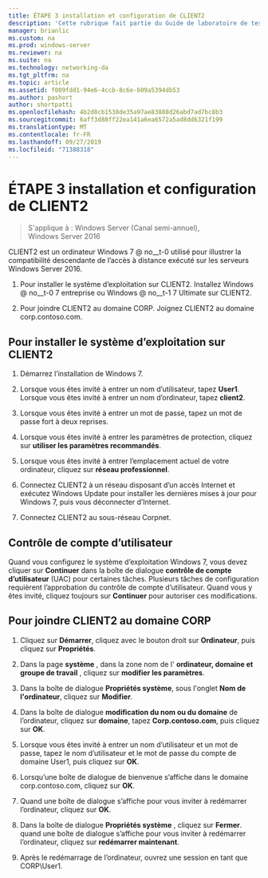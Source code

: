 ```yaml
---
title: ÉTAPE 3 installation et configuration de CLIENT2
description: 'Cette rubrique fait partie du Guide de laboratoire de test : illustrer un déploiement multisite DirectAccess pour Windows Server 2016'
manager: brianlic
ms.custom: na
ms.prod: windows-server
ms.reviewer: na
ms.suite: na
ms.technology: networking-da
ms.tgt_pltfrm: na
ms.topic: article
ms.assetid: f009fdd1-94e6-4ccb-8c6e-609a5394db53
ms.author: pashort
author: shortpatti
ms.openlocfilehash: 4b2d8cb1538de35a97ae83888d26abd7ad7bc8b3
ms.sourcegitcommit: 6aff3d88ff22ea141a6ea6572a5ad8dd6321f199
ms.translationtype: MT
ms.contentlocale: fr-FR
ms.lasthandoff: 09/27/2019
ms.locfileid: "71388318"
---
```

# <a name="step-3-install-and-configure-client2"></a>ÉTAPE 3 installation et configuration de CLIENT2

>S'applique à : Windows Server (Canal semi-annuel), Windows Server 2016

CLIENT2 est un ordinateur Windows 7 @ no__t-0 utilisé pour illustrer la compatibilité descendante de l’accès à distance exécuté sur les serveurs Windows Server 2016.  
  
1. Pour installer le système d’exploitation sur CLIENT2. Installez Windows @ no__t-0 7 entreprise ou Windows @ no__t-1 7 Ultimate sur CLIENT2.  
  
2. Pour joindre CLIENT2 au domaine CORP. Joignez CLIENT2 au domaine corp.contoso.com.  
  
## <a name="to-install-the-operating-system-on-client2"></a>Pour installer le système d’exploitation sur CLIENT2  
  
1.  Démarrez l’installation de Windows 7.  
  
2.  Lorsque vous êtes invité à entrer un nom d’utilisateur, tapez **User1**. Lorsque vous êtes invité à entrer un nom d’ordinateur, tapez **client2**.  
  
3.  Lorsque vous êtes invité à entrer un mot de passe, tapez un mot de passe fort à deux reprises.  
  
4.  Lorsque vous êtes invité à entrer les paramètres de protection, cliquez sur **utiliser les paramètres recommandés**.  
  
5.  Lorsque vous êtes invité à entrer l’emplacement actuel de votre ordinateur, cliquez sur **réseau professionnel**.  
  
6.  Connectez CLIENT2 à un réseau disposant d’un accès Internet et exécutez Windows Update pour installer les dernières mises à jour pour Windows 7, puis vous déconnecter d’Internet.  
  
7.  Connectez CLIENT2 au sous-réseau Corpnet.  
  
## <a name="user-account-control"></a>Contrôle de compte d’utilisateur  
Quand vous configurez le système d’exploitation Windows 7, vous devez cliquer sur **Continuer** dans la boîte de dialogue **contrôle de compte d’utilisateur** (UAC) pour certaines tâches. Plusieurs tâches de configuration requièrent l’approbation du contrôle de compte d’utilisateur. Quand vous y êtes invité, cliquez toujours sur **Continuer** pour autoriser ces modifications.  
  
## <a name="to-join-client2-to-the-corp-domain"></a>Pour joindre CLIENT2 au domaine CORP  
  
1.  Cliquez sur **Démarrer**, cliquez avec le bouton droit sur **Ordinateur**, puis cliquez sur **Propriétés**.  
  
2.  Dans la page **système** , dans la zone nom de l' **ordinateur, domaine et groupe de travail** , cliquez sur **modifier les paramètres**.  
  
3.  Dans la boîte de dialogue **Propriétés système**, sous l'onglet **Nom de l'ordinateur**, cliquez sur **Modifier**.  
  
4.  Dans la boîte de dialogue **modification du nom ou du domaine** de l’ordinateur, cliquez sur **domaine**, tapez **Corp.contoso.com**, puis cliquez sur **OK**.  
  
5.  Lorsque vous êtes invité à entrer un nom d’utilisateur et un mot de passe, tapez le nom d’utilisateur et le mot de passe du compte de domaine User1, puis cliquez sur **OK**.  
  
6.  Lorsqu’une boîte de dialogue de bienvenue s’affiche dans le domaine corp.contoso.com, cliquez sur **OK**.  
  
7.  Quand une boîte de dialogue s’affiche pour vous inviter à redémarrer l’ordinateur, cliquez sur **OK**.  
  
8.  Dans la boîte de dialogue **Propriétés système** , cliquez sur **Fermer**. quand une boîte de dialogue s’affiche pour vous inviter à redémarrer l’ordinateur, cliquez sur **redémarrer maintenant**.  
  
9. Après le redémarrage de l’ordinateur, ouvrez une session en tant que CORP\User1.
